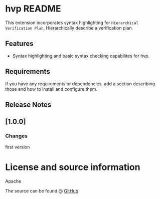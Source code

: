 # hvp README

This extension incorporates syntax highlighting for `Hierarchical Verification Plan`, Hierarchically describe a verification plan.

## Features
* Syntax highlighting and basic syntax checking capabilites for hvp.


## Requirements

If you have any requirements or dependencies, add a section describing those and how to install and configure them.

## Release Notes
## [1.0.0]
### Changes
first version

# License and source information
Apache

The source can be found @ [GitHub](https://github.com/Johnmc104/hvp-language-support)

